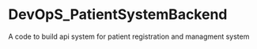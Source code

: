# DevOpS_PatientSystemBackend
A code to build api system for patient registration and managment system
